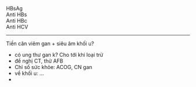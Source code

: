 HBsAg   
Anti HBs  
Anti HBc   
Anti HCV   
  
---  
  
Tiền căn viêm gan + siêu âm khối u?  
- có ung thư gan k? Cho tới khi loại trừ   
- đề nghị CT, thử AFB   
- Chỉ số sức khỏe: ACOG, CN gan   
- về khối u: ...  
- 